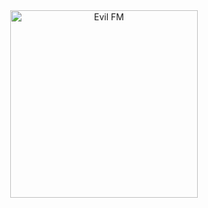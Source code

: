 <div align="center">
  <img src="https://github.com/user-attachments/assets/c4ee1849-7221-4c28-8153-d4c0fb4ebda9" alt="Evil FM" width="300">
</div>



